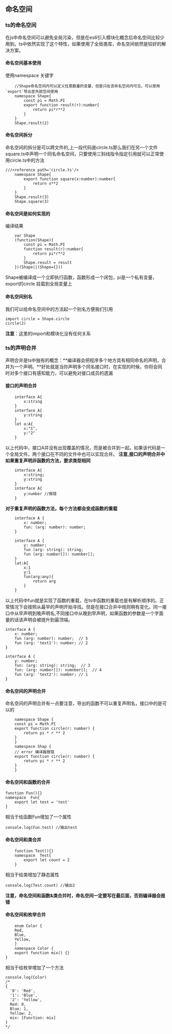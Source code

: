 ## 命名空间

### ts的命名空间
在js中命名空间可以避免全局污染，但是在es6引入模块化概念后命名空间比较少用到。ts中依然实现了这个特性，如果使用了全局类库，命名空间依然是较好的解决方案。

#### 命名空间基本使用
使用namespace 关键字
```
    //Shape命名空间内可以定义任意数量的变量，但是只在该命名空间内可见，可以使用`export`导出至外部空间使用
    namespace Shape{
        const pi = Math.PI
        export function result(r):number{
            return pi*r**2
        }
    }
    Shape.result(2)
```
#### 命名空间拆分 
命名空间的拆分是可以跨文件的,上一段代码是circle.ts那么我们在另一个文件square.ts中声明一个同名命名空间，只要使用三斜线指令指定引用就可以正常使用circle.ts中的方法
```
///<reference path='circle.ts'/>
    namespace Shape{
        export function square(x:number):number{
            return x**2
        }
    }
    Shape.result(3)
    Shape.square(3)
```
#### 命名空间是如何实现的
编译结果
```
    var Shape
    (function(Shape){
        const pi = Math.PI
        function result(r):number{
            return pi*r**2
        }
        Shape.result = result
    })(Shape||(Shape={}))
```
Shape被编译成一个立即执行函数，函数形成一个闭包，pi是一个私有变量，export的circle 挂载到全局变量上
#### 命名空间别名
我们可以给命名空间中的方法起一个别名方便我们引用
```
import circle = Shape.circle
circle(2)
```
**注意**：这里的import和模块化没有任何关系
### ts的声明合并
声明合并是ts中独有的概念：**编译器会把程序多个地方具有相同命名的声明，合并为一个声明。**好处就是当你声明多个同名接口时，在实现的时候，你将会同时对多个接口有感知能力，可以避免对接口成员的遗漏

#### 接口的声明合并
```
    interface A{
        x:string
    }
    interface A{
        y:string
    }
    let a:A{
        x:"1",
        y:"2"
    }
```
以上代码中，接口A并没有出现覆盖的情况，而是被合并到一起。如果该代码是一个全局文件。两个接口在不同的文件中也可以实现合并。
**注意,接口的声明合并中如果重复声明非函数的方法，要求类型相同**
```
    interface A{
        x:string;
        y:string
    }
    interface A{
        y:number //报错
    }
```
**对于重复声明的函数方法，每个方法都会变成函数的重载**
```
    interface A {
        x: number;
        fun: (arg: number): number;
    }

    interface A {
        y: number;
        fun (arg: string): string;
        fun (arg: number[]): numnber[];
    }
    lat:A{
        x:1
        y:1
        fun(arg:any){
            return arg
        }
    }
```

以上代码中fun就是实现了函数的重载，在ts中函数的重载也是有解析顺序的。正常情况下会按照从最早的声明开始寻找。但是在接口合并中规则稍有变化。同一接口中从早声明到晚声明名,不同接口中从晚到早声明，如果函数的参数是一个字面量的话该声明会被提升到最顶端。
```
interface A {
    x: number;
    fun (arg: number): number;  // 5
    fun (arg: 'text1'): number; // 2
}

interface A {
    y: number;
    fun: (arg: string): string;  // 3
    fun: (arg: number[]): numnber[];  // 4
    fun (arg: 'text2'): number; // 1
}

```
#### 命名空间的声明合并
命名空间的声明合并有一点要注意，导出的函数不可以重复声明名，接口中的是可以的
```
    namespace Shape {
    const pi = Math.PI
    export function circle(r: number) {
        return pi * r ** 2
    }
    }
    namespace Shap {
    // error 编译器报错
    export function circle(r: number) {
        return pi * r ** 2
    }
    }
```

#### 命名空间和函数的合并
```
function Fun(){}
namespace  Fun{
    export let test = 'test'
}
```
相当于给函数Fun增加了一个属性
```
console.log(Fun.test) //输出test
```

#### 命名空间和类合并
```
    function Test(){}
    namespace  Test{
        export let count = 2
    }
```
相当于给类增加了静态属性
```
console.log(Test.count) //输出2
```
**注意，命名空间和函数&类合并时，命名空间一定要写在最后面，否则编译器会报错**
#### 命名空间和枚举合并
```
    enum Color {
    Red,
    Blue,
    Yellow,
    }
    namespace Color {
    export function mix() {}
}
```
相当于给枚举增加了一个方法
```
console.log(Color)
/*
{
  '0': 'Red',
  '1': 'Blue',
  '2': 'Yellow',
  Red: 0,
  Blue: 1,
  Yellow: 2,
  mix: [Function: mix] 
}
*/

```
